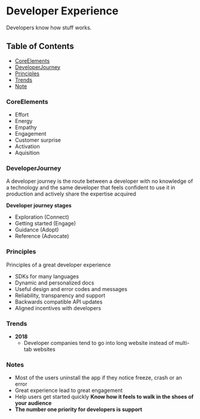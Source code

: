 # Developer Experience

Developers know how stuff works.

## Table of Contents

* [CoreElements](#corelements)<br>
* [DeveloperJourney](#developerjourney)<br>
* [Principles](#principles)<br>
* [Trends](#trends)<br>
* [Note](#notes)<br>

### CoreElements

  - Effort
  - Energy
  - Empathy
  - Engagement
  - Customer surprise
  - Activation
  - Aquisition
  
  ### DeveloperJourney
  
  A developer journey is the route between a developer with no knowledge of a technology and the same developer that feels confident to use it in production and actively share the expertise acquired
  
  **Developer journey stages**
  
  - Exploration (Connect)
  - Getting started (Engage)
  - Guidance (Adopt)
  - Reference (Advocate)
  
  
  ### Principles
  
  Principles of a great developer experience
  
  - SDKs for many languages
  - Dynamic and personalized docs
  - Useful design and error codes and messages
  - Reliability, transparency and support
  - Backwards compatible API updates
  - Aligned incentives with developers

  
  ### Trends
  
  - **2018**
    - Developer companies tend to go into long website instead of multi-tab websites
  
  ### Notes
  
- Most of the users uninstall the app if they notice freeze, crash or an error
- Great experience lead to great engagement
- Help users get started quickly
**Know how it feels to walk in the shoes of your audience**
- **The number one priority for developers is support**

